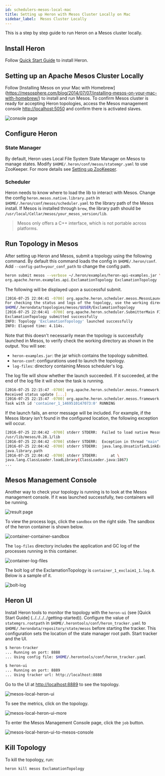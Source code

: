 ```yaml
---
id: schedulers-mesos-local-mac
title: Setting up Heron with Mesos Cluster Locally on Mac
sidebar_label:  Mesos Cluster Locally
---
```

<!--
    Licensed to the Apache Software Foundation (ASF) under one
    or more contributor license agreements.  See the NOTICE file
    distributed with this work for additional information
    regarding copyright ownership.  The ASF licenses this file
    to you under the Apache License, Version 2.0 (the
    "License"); you may not use this file except in compliance
    with the License.  You may obtain a copy of the License at
      http://www.apache.org/licenses/LICENSE-2.0
    Unless required by applicable law or agreed to in writing,
    software distributed under the License is distributed on an
    "AS IS" BASIS, WITHOUT WARRANTIES OR CONDITIONS OF ANY
    KIND, either express or implied.  See the License for the
    specific language governing permissions and limitations
    under the License.
-->

This is a step by step guide to run Heron on a Mesos cluster locally.

## Install Heron
Follow [Quick Start Guide](getting-started-local-single-node) to install Heron.

## Setting up an Apache Mesos Cluster Locally

Follow [Installing Mesos on your Mac with Homebrew]
(https://mesosphere.com/blog/2014/07/07/installing-mesos-on-your-mac-with-homebrew/)
to install and run Mesos. To confirm Mesos cluster is ready for accepting Heron topologies, access
the Mesos management console [http://localhost:5050](http://localhost:5050) and confirm there is
activated slaves.

![console page](assets/mesos-management-console.png)

## Configure Heron

### State Manager
By default, Heron uses Local File System State Manager on Mesos to manage states. Modify
`$HOME/.heron/conf/mesos/statemgr.yaml` to use ZooKeeper. For more details see [Setting up
ZooKeeper](state-managers-zookeeper).

### Scheduler
Heron needs to know where to load the lib to interact with Mesos. Change the config
`heron.mesos.native.library.path` in `$HOME/.heron/conf/mesos/scheduler.yaml` to the library path
of the Mesos install. If Mesos is installed through `brew`, the library path should be 
`/usr/local/Cellar/mesos/your_mesos_version/lib`.

> Mesos only offers a C++ interface, which is not portable across platforms.


## Run Topology in Mesos

After setting up Heron and Mesos, submit a topology using the following command. By default this
command loads the config in `$HOME/.heron/conf`. Add `--config-path=your_conf_path` to change the
config path.

```bash
heron submit mesos --verbose ~/.heron/examples/heron-api-examples.jar \
org.apache.heron.examples.api.ExclamationTopology ExclamationTopology
```

The following will be displayed upon a successful submit.

```bash
[2016-07-25 22:04:41 -0700] org.apache.heron.scheduler.mesos.MesosLauncher INFO: \
For checking the status and logs of the topology, use the working directory \
$HOME/.herondata/topologies/mesos/$USER/ExclamationTopology
[2016-07-25 22:04:41 -0700] org.apache.heron.scheduler.SubmitterMain FINE:  Topology \
ExclamationTopology submitted successfully
INFO: Topology 'ExclamationTopology' launched successfully
INFO: Elapsed time: 4.114s.
``` 

Note that this doesn't necessarily mean the topology is successfully launched in Mesos, to verify
check the working directory as shown in the output. You will see:

* `heron-examples.jar`: the jar which contains the topology submitted.
* `heron-conf`: configurations used to launch the topology.
* `log-files`: directory containing Mesos scheduler's log.

The log file will show whether the launch succeeded. If it succeeded, at the end of the log file
it will show the task is running.

```bash
[2016-07-25 22:15:47 -0700] org.apache.heron.scheduler.mesos.framework.MesosFramework INFO: \
Received status update [...]
[2016-07-25 22:15:47 -0700] org.apache.heron.scheduler.mesos.framework.MesosFramework INFO: \
Task with id 'container_1_1469510147073:0' RUNNING
``` 

If the launch fails, an error message will be included. For example, if the Mesos library isn't
found in the configured location, the following exception will occur.

```bash
[2016-07-25 22:04:42 -0700] stderr STDERR:  Failed to load native Mesos library from \
/usr/lib/mesos/0.28.1/lib
[2016-07-25 22:04:42 -0700] stderr STDERR:  Exception in thread "main"
[2016-07-25 22:04:42 -0700] stderr STDERR:  java.lang.UnsatisfiedLinkError: no mesos in \ 
java.library.path
[2016-07-25 22:04:42 -0700] stderr STDERR:      at \
java.lang.ClassLoader.loadLibrary(ClassLoader.java:1867)
...
```

## Mesos Management Console

Another way to check your topology is running is to look at the Mesos management console. If it
was launched successfully, two containers will be running.

![result page](assets/mesos-management-console-with-topology.png)

To view the process logs, click the `sandbox` on the right side. The sandbox of the heron container
is shown below.

![container-container-sandbox](assets/container-container-sandbox.png)

The `log-files` directory includes the application and GC log of the processes running in this
container.

![container-log-files](assets/container-log-files.png)

The bolt log of the ExclamationTopology is `container_1_exclaim1_1.log.0`. Below is a sample of it.

![bolt-log](assets/bolt-log.png)

## Heron UI

Install Heron tools to monitor the topology with the `heron-ui` (see [Quick Start Guide]
(../../../../getting-started)). Configure the value of `statemgrs.rootpath` in 
`$HOME/.herontools/conf/heron_tracker.yaml` to `$HOME/.herondata/repository/state/mesos` before
starting the tracker. This configuration sets the location of the state manager root path. Start
tracker and the UI.

```bash
$ heron-tracker
... Running on port: 8888
... Using config file: $HOME/.herontools/conf/heron_tracker.yaml
```

```bash
$ heron-ui
... Running on port: 8889
... Using tracker url: http://localhost:8888
```

Go to the UI at [http://localhost:8889](http://localhost:8889) to see the topology.

![mesos-local-heron-ui](assets/mesos-local-heron-ui.png)

To see the metrics, click on the topology.

![mesos-local-heron-ui-more](assets/mesos-local-heron-ui-more.png)

To enter the Mesos Management Console page, click the `job` button.

![mesos-local-heron-ui-to-mesos-console](assets/mesos-local-heron-ui-to-mesos-console.png)

## Kill Topology

To kill the topology, run:

```bash
heron kill mesos ExclamationTopology
```
